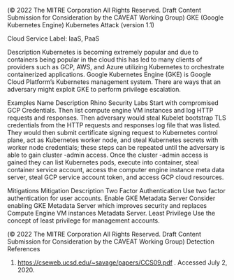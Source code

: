  
(© 2022 The MITRE Corporation All Rights Reserved. Draft Content 
Submission for Consideration by the CAVEAT Working Group) 
 GKE (Google Kubernetes Engine) 
Kubernetes Attack (version 1.1) 
 
Cloud Service Label: IaaS, PaaS 
 
Description 
Kubernetes is becoming extremely popular and due to containers being popular in the 
cloud this has led to many clients of providers such as GCP, AWS, and Azure utilizing 
Kubernetes to orchestrate containerized applications. Google Kubernetes Engine (GKE) 
is Google Cloud Platform’s Kubernetes management system. There are ways that an 
adversary might exploit GKE to perform privilege escalation. 
 
Examples 
Name Description 
Rhino Security Labs Start with compromised GCP Credentials. Then list 
compute engine VM instances and log HTTP requests 
and responses. Then adversary would steal Kubelet 
bootstrap TLS credentials from the HTTP requests and 
responses log file that was listed. They would then 
submit certificate signing request to Kubernetes control 
plane, act as Kubernetes worker node, and steal 
Kubernetes secrets with worker node credentials; these 
steps can be repeated until the adversary is able to gain 
cluster -admin access. Once the cluster -admin access is 
gained they can list Kubernetes pods, execute into 
container, steal container service account, access the 
computer engine instance meta data server, steal GCP 
service account token, and access GCP cloud 
resources. 
 
Mitigations 
Mitigation Description 
Two Factor Authentication Use two factor authentication for user accounts. 
Enable GKE Metadata Server Consider enabling GKE Metadata Server which 
improves security and replaces Compute Engine VM 
instances Metadata Server. 
Least Privilege Use the concept of least privilege for management 
accounts. 
 
(© 2022 The MITRE Corporation All Rights Reserved. Draft Content 
Submission for Consideration by the CAVEAT Working Group) 
 Detection 
References 
1. https://cseweb.ucsd.edu/~savage/papers/CCS09.pdf . Accessed July 2, 2020. 
 